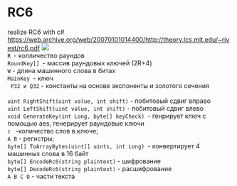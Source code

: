 # RC6
realize RC6 with c#
<br/>
https://web.archive.org/web/20070101014400/http://theory.lcs.mit.edu/~rivest/rc6.pdf
![](https://upload.wikimedia.org/wikipedia/commons/c/ce/RC6_Cryptography_Algorithm.JPG)
<br/>
` R  `- колличество раундов <br/>
`RoundKey[] `- массив раундовых ключей (2R+4) <br/>
` W ` - длина машинного слова в битах <br/>
`MainKey `- ключ <br/>
` P32 и Q32` - константы на основе экспоненты и золотого сечения <br/>
<br/>
`uint RightShift(uint value, int shift)` - побитовый сдвиг вправо  <br/>
`uint LeftShift(uint value, int shift)` - побитовый сдвиг влево <br/>
`void GenerateKey(int Long, byte[] keyCheck) `- генрирует ключ с помощью aes, генерирует раундовые ключи <br/>
  `с ` -количество слов в ключе; <br/>
  `A B` - регистры; <br/>
`byte[] ToArrayBytes(uint[] uints, int Long) `- конвертирует 4 машинных слова в 16 байт <br/>
`byte[] EncodeRc6(string plaintext)` - шифрование  <br/>
`byte[] DecodeRc6(string plaintext)` - расшифрование  <br/>
  `A B C D` - части текста <br/>
